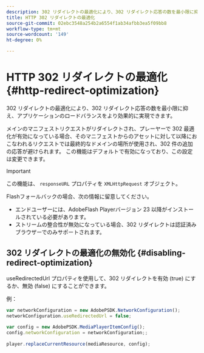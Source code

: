 ```yaml
---
description: 302 リダイレクトの最適化により、302 リダイレクト応答の数を最小限に抑え、アプリケーションのロードバランスをより効果的に実現できます。
title: HTTP 302 リダイレクトの最適化
source-git-commit: 02ebc3548a254b2a6554f1ab34afbb3ea5f09bb8
workflow-type: tm+mt
source-wordcount: '149'
ht-degree: 0%

---
```


# HTTP 302 リダイレクトの最適化 {#http-redirect-optimization}

302 リダイレクトの最適化により、302 リダイレクト応答の数を最小限に抑え、アプリケーションのロードバランスをより効果的に実現できます。

メインのマニフェストリクエストがリダイレクトされ、プレーヤーで 302 最適化が有効になっている場合、そのマニフェストからのアセットに対して以降におこなわれるリクエストでは最終的なドメインの場所が使用され、302 件の追加の応答が避けられます。 この機能はデフォルトで有効になっており、この設定は変更できます。

>[!IMPORTANT]
>
>この機能は、 `responseURL` プロパティを `XMLHttpRequest` オブジェクト。

Flashフォールバックの場合、次の情報に留意してください。

* エンドユーザーには、AdobeFlash Playerバージョン 23 以降がインストールされている必要があります。
* ストリームの整合性が無効になっている場合、302 リダイレクトは認証済みブラウザーでのみサポートされます。

## 302 リダイレクトの最適化の無効化 {#disabling-redirect-optimization}

useRedirectedUrl プロパティを使用して、302 リダイレクトを有効 (true) にするか、無効 (false) にすることができます。

例：

```js
var networkConfiguration = new AdobePSDK.NetworkConfiguration(); 
networkConfiguration.useRedirectedUrl = false; 
 
var config = new AdobePSDK.MediaPlayerItemConfig(); 
config.networkConfiguration = networkConfiguration;; 
 
player.replaceCurrentResource(mediaResource, config);
```
